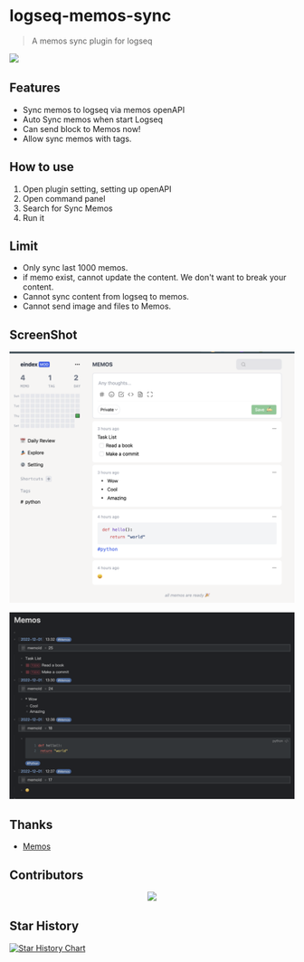 # logseq-memos-sync

> A memos sync plugin for logseq

<a href="https://www.buymeacoffee.com/eindex"><img src="https://img.buymeacoffee.com/button-api/?text=Buy me a coffee&emoji=&slug=eindex&button_colour=40DCA5&font_colour=ffffff&font_family=Cookie&outline_colour=000000&coffee_colour=FFDD00" /></a>

## Features

- Sync memos to logseq via memos openAPI
- Auto Sync memos when start Logseq
- Can send block to Memos now!
- Allow sync memos with tags.

## How to use

1. Open plugin setting, setting up openAPI
2. Open command panel
3. Search for Sync Memos
4. Run it

## Limit

- Only sync last 1000 memos.
- if memo exist, cannot update the content. We don't want to break your content.
- Cannot sync content from logseq to memos.
- Cannot send image and files to Memos.

## ScreenShot

![](docs/memos.png)

![](docs/logseq.png)

## Thanks

- [Memos](https://github.com/usememos/memos)

## Contributors

<p align="center">
    <a href="https://github.com/eindex/logseq-memos-sync/graphs/contributors">
        <img src="https://contrib.rocks/image?repo=eindex/logseq-memos-sync"/></a>
</p>

## Star History

[![Star History Chart](https://api.star-history.com/svg?repos=eindex/logseq-memos-sync&type=Date)](https://star-history.com/#eindex/logseq-memos-sync&Date)
